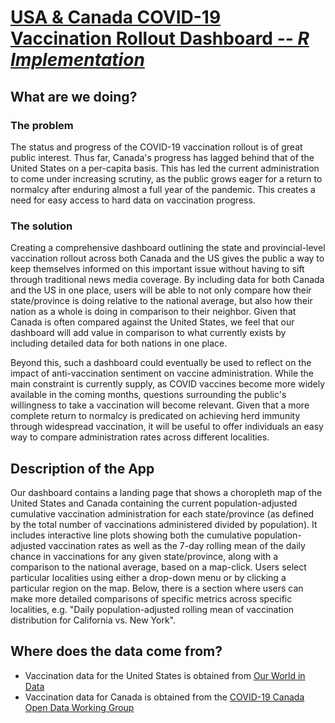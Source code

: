 # [USA & Canada COVID-19 Vaccination Rollout Dashboard -- *R Implementation*](https://covid-vaccine-dashboard-r.herokuapp.com)

## What are we doing?
### The problem
The status and progress of the COVID-19 vaccination rollout is of great public interest. Thus far, Canada's progress has lagged behind that of the United States on a per-capita basis. This has led the current administration to come under increasing scrutiny, as the public grows eager for a return to normalcy after enduring almost a full year of the pandemic. This creates a need for easy access to hard data on vaccination progress.

### The solution
Creating a comprehensive dashboard outlining the state and provincial-level vaccination rollout across both Canada and the US gives the public a way to keep themselves informed on this important issue without having to sift through traditional news media coverage. By including data for both Canada and the US in one place, users will be able to not only compare how their state/province is doing relative to the national average, but also how their nation as a whole is doing in comparison to their neighbor. Given that Canada is often compared against the United States, we feel that our dashboard will add value in comparison to what currently exists by including detailed data for both nations in one place.

Beyond this, such a dashboard could eventually be used to reflect on the impact of anti-vaccination sentiment on vaccine administration. While the main constraint is currently supply, as COVID vaccines become more widely available in the coming months, questions surrounding the public's willingness to take a vaccination will become relevant. Given that a more complete return to normalcy is predicated on achieving herd immunity through widespread vaccination, it will be useful to offer individuals an easy way to compare administration rates across different localities.

## Description of the App
Our dashboard contains a landing page that shows a choropleth map of the United States and Canada containing the current population-adjusted cumulative vaccination administration for each state/province (as defined by the total number of vaccinations administered divided by population). It includes interactive line plots showing both the cumulative population-adjusted vaccination rates as well as the 7-day rolling mean of the daily chance in vaccinations for any given state/province, along with a comparison to the national average, based on a map-click. Users select particular localities using either a drop-down menu or by clicking a particular region on the map. Below, there is a section where users can make more detailed comparisons of specific metrics across specific localities, e.g. "Daily population-adjusted rolling mean of vaccination distribution for California vs. New York".

## Where does the data come from?
- Vaccination data for the United States is obtained from [Our World in Data](https://github.com/owid/covid-19-data/tree/master/public/data/vaccinations)
- Vaccination data for Canada is obtained from the [COVID-19 Canada Open Data Working Group](https://github.com/ccodwg/Covid19Canada/)
